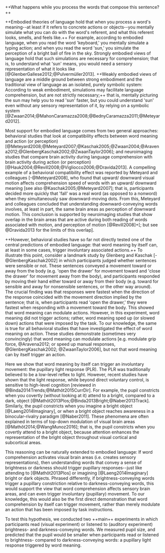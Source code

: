 ++What happens while you process the words that compose this sentence?++

++Embodied theories of language hold that when you process a word's meaning--at least if it refers to concrete actions or objects--you mentally simulate what you can do with the word's referent, and what this referent looks, smells, and feels like.++ For example, according to embodied language, when you read the word 'keyboard,' you mentally simulate a typing action; and when you read the word 'sun,' you simulate the perception of a bright ball of fire in the sky. Strongly embodied views of language hold that such simulations are necessary for comprehension; that is, to understand what 'sun' means, you would need a sensory representation of what it looks like [@GlenberGallese2012;@Pulvermüller2013]. ++Weakly embodied views of language are a middle ground between strong embodiment and the traditional view of language as an isolated, purely symbolic system: According to weak embodiment, simulations may facilitate language comprehension, but are not strictly necessary;++ that is, mentally picturing the sun may help you to read 'sun' faster, but you could understand 'sun' even without any sensory representation of it, by relying on a symbolic system [@Zwaan2014;@MahonCaramazza2008;@BednyCaramazza2011;@Meteyard2012].

Most support for embodied language comes from two general approaches: behavioral studies that look at compatibility effects between word meaning and action (or perception) [@Meteyard2008;@Meteyard2007;@Kaschak2005;@Zwaan2004;@Aravena2012;@GlenbergKaschak2002;@ZwaanTaylor2006]; and neuroimaging studies that compare brain activity during language comprehension with brain activity during action (or perception) [@Hauk2004;@Revill2008;@Vigliocco2006;@Dravida2013]. A compelling example of a behavioral compatibility effect was reported by Meteyard and colleagues [-@Meteyard2008], who found that upward/ downward visual motion affects comprehension speed of words with an upward/ downward meaning [see also @Kaschak2005;@Meteyard2007]; that is, participants decided more quickly that 'fall' was a real word (as opposed to a nonword) when they simultaneously saw downward-moving dots. From this, Meteyard and colleagues concluded that understanding downward-conveying words involves, at least in part, the same brain areas as perception of downward motion. This conclusion is supported by neuroimaging studies that show overlap in the brain areas that are active during both reading of words associated with motion, and perception of motion [@Revill2008]+[; but see @Dravida2013 for the limits of this overlap].

++However, behavioral studies have so far not directly tested one of the central predictions of embodied language: that word meaning by itself can, at least in some cases, trigger involuntary associated actions.++ To illustrate this point, consider a landmark study by Glenberg and Kaschak [-@GlenbergKaschak2002] in which participants judged whether sentences were sensible or not. These sentences conveyed a movement toward or away from the body (e.g. 'open the drawer' for movement toward and 'close the drawer' for movement away from the body), and participants responded by moving their hand either toward or away from their body (e.g. toward for sensible and away for nonsensible sentences, or the other way around). The crucial finding was that responses were fastest when the direction of the response coincided with the movement direction implied by the sentence; that is, when participants read 'open the drawer,' they were fastest when responding with a movement toward the body. This showed that word meaning can modulate actions. However, in this experiment, word meaning did not trigger actions; rather, word meaning sped up (or slowed down) actions that were imposed by the task. To our knowledge, the same is true for all behavioral studies that have investigated the effect of word meaning on action. These studies demonstrate (sometimes very convincingly) that word meaning can modulate actions [e.g. modulate grip force, @Aravena2012; or speed up manual responses, @GlenbergKaschak2002; @ZwaanTaylor2006], but not that word meaning can by itself trigger an action.

Here we show that word meaning by itself can trigger an involuntary movement: the pupillary light response (PLR). The PLR was traditionally believed to be a low-level reflex to light. However, recent studies have shown that the light response, while beyond direct voluntary control, is sensitive to high-level cognition [reviewed in @Binda2014Trends;@Mathôt2015CurrDir]. For example, the pupil constricts when you covertly (without looking at it) attend to a bright, compared to a dark, object [@Mathôt2013Plos;@Binda2013Bright;@Naber2013Track]. Similarly, the pupil constricts when you imagine a bright object [@Laeng2014Imaginary], or when a bright object reaches awareness in a binocular-rivalry paradigm [@Naber2011]. These phenomena are often explained in terms of top-down modulation of visual brain areas [@Mathôt2014;@WangMunoz2016]; that is, the pupil constricts when you covertly attend to a bright object, because attention enhances the representation of the bright object throughout visual cortical and subcortical areas.

This reasoning can be naturally extended to embodied language: If word comprehension activates visual brain areas (i.e. creates sensory representations), then understanding words that convey a sense of brightness or darkness should trigger pupillary responses--just like attending to [@Mathôt2013Plos] or imagining [@Laeng2014Imaginary] bright or dark objects. Phrased differently, if brightness-conveying words trigger a pupillary constriction relative to darkness-conveying words, this would support the view that word comprehension affects sensory brain areas, and can even trigger involuntary (pupillary) movement. To our knowledge, this would also be the first direct demonstration that word comprehension by itself can trigger movement, rather than merely modulate an action that has been imposed by task instructions.

To test this hypothesis, we conducted two ++main++ experiments in which participants read (visual experiment) or listened to (auditory experiment) brightness- and darkness-conveying words. We measured pupil size, and predicted that the pupil would be smaller when participants read or listened to brightness- compared to darkness-conveying words: a pupillary light response triggered by word meaning.
